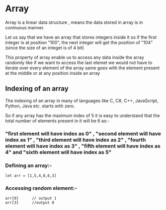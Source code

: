 # Array
Array is a linear data structure , means the data stored in array is in coninuous manner.

Let us say that we have an array that stores integers inside it so if the first integer is at position "100", the next integer will get the position of "104" (since the size of an integet is of 4 bit)

This property of array enable us to access any data inside the array randomly like if we want to access the last elemet we would not have to iterate over every element of the array same goes with the element present at the middle or at any position inside an array 

## Indexing of an array
The indexing of an array in many of languages like C, C#, C++, JavaScript, Python, Java etc. starts with zero. <br> 

So if any array has the maximum index of 5 it is easy to understand that the total number of elements present in it will be 6 as:-

### "first element will have index as 0" , "second element will have index as 1" , "third element will have index as 2" , "fourth element will have index as 3" , "fifth element will have index as 4" and "sixth element will have index as 5" 

### Defining an array:- 
`
let arr = [1,5,4,8,6,3]  
`

### Accessing random element:- 

`
arr[0]      // output 1  
`  
`
arr[3]      //output 8
`


